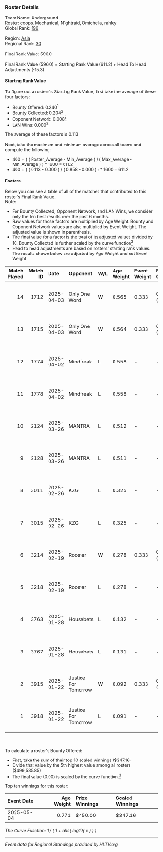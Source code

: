 ### Roster Details<br />
Team Name: Underground<br />
Roster: coops, Mechanical, N1ghtraid, Omichella, rahley<br />
Global Rank: [196](../../standings_global_2025_07_07.md)<br />
<br />
Region: [Asia]( ../../standings_asia_2025_07_07.md)<br />
Regional Rank: [30]( ../../standings_asia_2025_07_07.md)<br />
<br />
Final Rank Value:  596.0<br />
<br />
Final Rank Value (596.0) = Starting Rank Value (611.2) + Head To Head Adjustments (-15.3)<br />

#### Starting Rank Value<br />
To figure out a rosters's Starting Rank Value, first take the average of these four factors:<br />
- Bounty Offered: 0.240[<sup>1</sup>](#table2)
- Bounty Collected: 0.204[<sup>2</sup>](#table1)
- Opponent Network: 0.008[<sup>2</sup>](#table1)
- LAN Wins: 0.000[<sup>2</sup>](#table1)

The average of these factors is 0.113<br />
<br />
Next, take the maximum and minimum average across all teams and compute the following:<br />
- 400 + ( ( Roster_Average - Min_Average ) / ( Max_Average - Min_Average ) ) * 1600 = 611.2
- 400 + ( ( 0.113 - 0.000 ) / ( 0.858 - 0.000 ) ) * 1600 = 611.2


#### Factors<br />
Below you can see a table of all of the matches that contributed to this roster's Final Rank Value.<br />
Note:<br />

- For Bounty Collected, Opponent Network, and LAN Wins, we consider only the ten best results over the past 6 months.
- Raw values for those factors are multiplied by Age Weight. Bounty and Opponent Network values are also multiplied by Event Weight. The adjusted value is shown in parenthesis.
- The final value for a factor is the total of its adjusted values divided by 10. Bounty Collected is further scaled by the curve function[<sup>3</sup>](#curveFunction)
- Head to head adjustments are based on rosters' starting rank values. The results shown below are adjusted by Age Weight and not Event Weight
<span id="table1"></span><br />


| Match Played | Match ID | Date       | Opponent             | W/L | Age Weight | Event Weight | Bounty Collected | Opponent Network | LAN Wins  | H2H Adj. | Roster                                          |
| -: | -: | :- | :- | :- | :- | :- | :- | :- | :- | -: | :- |
|           14 |     1712 | 2025-04-03 | Only One Word        | W   | 0.565      | 0.333        | 0.002 (0.000)    | 0.168 (0.031)    | 0 (0.000) |    11.01 | coops, Mechanical, N1ghtraid, Omichella, rahley |
|           13 |     1715 | 2025-04-03 | Only One Word        | W   | 0.564      | 0.333        | 0.002 (0.000)    | 0.168 (0.031)    | 0 (0.000) |    11.54 | coops, Mechanical, N1ghtraid, Omichella, rahley |
|           12 |     1774 | 2025-04-02 | Mindfreak            | L   | 0.558      | -            | -                | -                | -         |    -6.20 | coops, Mechanical, N1ghtraid, Omichella, rahley |
|           11 |     1778 | 2025-04-02 | Mindfreak            | L   | 0.558      | -            | -                | -                | -         |    -6.49 | coops, Mechanical, N1ghtraid, Omichella, rahley |
|           10 |     2124 | 2025-03-26 | MANTRA               | L   | 0.512      | -            | -                | -                | -         |    -7.34 | coops, Mechanical, N1ghtraid, Omichella, rahley |
|            9 |     2128 | 2025-03-26 | MANTRA               | L   | 0.511      | -            | -                | -                | -         |    -7.67 | coops, Mechanical, N1ghtraid, Omichella, rahley |
|            8 |     3011 | 2025-02-26 | KZG                  | L   | 0.325      | -            | -                | -                | -         |    -5.02 | coops, Mechanical, N1ghtraid, Omichella, rahley |
|            7 |     3015 | 2025-02-26 | KZG                  | L   | 0.325      | -            | -                | -                | -         |    -5.17 | coops, Mechanical, N1ghtraid, Omichella, rahley |
|            6 |     3214 | 2025-02-19 | Rooster              | W   | 0.278      | 0.333        | 0.007 (0.001)    | 0.213 (0.020)    | 0 (0.000) |     6.05 | coops, Mechanical, N1ghtraid, Omichella, rahley |
|            5 |     3218 | 2025-02-19 | Rooster              | L   | 0.278      | -            | -                | -                | -         |    -2.75 | coops, Mechanical, N1ghtraid, Omichella, rahley |
|            4 |     3763 | 2025-01-28 | Housebets            | L   | 0.132      | -            | -                | -                | -         |    -1.47 | coops, Mechanical, N1ghtraid, Omichella, rahley |
|            3 |     3767 | 2025-01-28 | Housebets            | L   | 0.131      | -            | -                | -                | -         |    -1.49 | coops, Mechanical, N1ghtraid, Omichella, rahley |
|            2 |     3915 | 2025-01-22 | Justice For Tomorrow | W   | 0.092      | 0.333        | 0.000 (0.000)    | 0.004 (0.000)    | 0 (0.000) |     1.32 | coops, Mechanical, N1ghtraid, Omichella, rahley |
|            1 |     3918 | 2025-01-22 | Justice For Tomorrow | L   | 0.091      | -            | -                | -                | -         |    -1.57 | coops, Mechanical, N1ghtraid, Omichella, rahley |

<br />
<span id="table2"></span><br />
To calculate a roster's Bounty Offered:<br />

- First, take the sum of their top 10 scaled winnings ($347.16)
- Divide that value by the 5th highest value among all rosters ($499,535.85)
- The final value (0.00) is scaled by the curve function.[<sup>3</sup>](#curveFunction)

Top ten winnings for this roster:<br />

| Event Date | Age Weight | Prize Winnings | Scaled Winnings |
| :- | -: | :- | :- |
| 2025-05-04 |      0.771 | $450.00        | $347.16         |


<span id="curveFunction"></span>_The Curve Function: 1 / ( 1 + abs( log10( x ) ) )_<br />

---
_Event data for Regional Standings provided by HLTV.org_<br />
